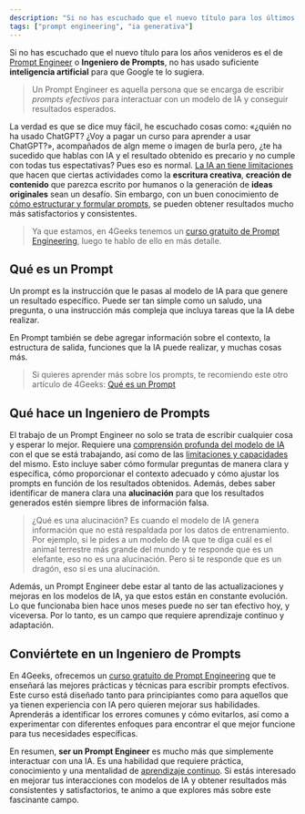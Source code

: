 ```yaml
---
description: "Si no has escuchado que el nuevo título para los últimos años es el de «Prompt Engineer» o «Ingeniero de Prompts», no has usado suficiente inteligencia artificial para que Google te lo sugiera."
tags: ["prompt engineering", "ia generativa"]
---
```


Si no has escuchado que el nuevo título para los años venideros es el de [Prompt Engineer](https://es.wikipedia.org/wiki/Ingenier%C3%ADa_de_instrucciones) o **Ingeniero de Prompts**, no has usado suficiente **inteligencia artificial** para que Google te lo sugiera.

> Un Prompt Engineer es aquella persona que se encarga de escribir *prompts efectivos* para interactuar con un modelo de IA y conseguir resultados esperados.

La verdad es que se dice muy fácil, he escuchado cosas como: «¿quién no ha usado ChatGPT? ¿Voy a pagar un curso para aprender a usar ChatGPT?», acompañados de algn meme o imagen de burla pero, ¿te ha sucedido que hablas con IA y el resultado obtenido es precario y no cumple con todas tus espectativas? Pues eso es normal. [La IA an tiene limitaciones](https://www.youtube.com/watch?v=D-USxc-ZTzQ) que hacen que ciertas actividades como la **escritura creativa**, **creación de contenido** que parezca escrito por humanos o la generación de **ideas originales** sean un desafío. Sin embargo, con un buen conocimiento de [cómo estructurar y formular prompts](https://4geeks.com/es/lesson/prompt-engineering-para-principiantes), se pueden obtener resultados mucho más satisfactorios y consistentes.

> Ya que estamos, en 4Geeks tenemos un [curso gratuito de Prompt Engineering](https://4geeks.com/es/interactive-exercise/curso-de-prompt-engineering), luego te hablo de ello en más detalle.

## Qué es un Prompt
Un prompt es la instrucción que le pasas al modelo de IA para que genere un resultado específico. Puede ser tan simple como un saludo, una pregunta, o una instrucción más compleja que incluya tareas que la IA debe realizar.

En Prompt también se debe agregar información sobre el contexto, la estructura de salida, funciones que la IA puede realizar, y muchas cosas más.

> Si quieres aprender más sobre los prompts, te recomiendo este otro artículo de 4Geeks: [Qué es un Prompt](https://4geeks.com/es/lesson/que-es-un-prompt)


## Qué hace un Ingeniero de Prompts
El trabajo de un Prompt Engineer no solo se trata de escribir cualquier cosa y esperar lo mejor. Requiere una  [comprensión profunda del modelo de IA](https://www.dongee.com/tutoriales/que-son-los-modelos-de-inteligencia-artificial-y-cuales-son-los-mas-usados/) con el que se está trabajando, así como de las [limitaciones y capacidades](https://www.youtube.com/watch?v=D-USxc-ZTzQ) del mismo. Esto incluye saber cómo formular preguntas de manera clara y específica, cómo proporcionar el contexto adecuado y cómo ajustar los prompts en función de los resultados obtenidos. Además, debes saber identificar de manera clara una **alucinación** para que los resultados generados estén siempre libres de información falsa.

> ¿Qué es una alucinación? Es cuando el modelo de IA genera información que no está respaldada por los datos de entrenamiento. Por ejemplo, si le pides a un modelo de IA que te diga cuál es el animal terrestre más grande del mundo y te responde que es un elefante, eso no es una alucinación. Pero si te responde que es un dragón, eso sí es una alucinación.

Además, un Prompt Engineer debe estar al tanto de las actualizaciones y mejoras en los modelos de IA, ya que estos están en constante evolución. Lo que funcionaba bien hace unos meses puede no ser tan efectivo hoy, y viceversa. Por lo tanto, es un campo que requiere aprendizaje continuo y adaptación.


## Conviértete en un **Ingeniero de Prompts**

En 4Geeks, ofrecemos un [curso gratuito de Prompt Engineering](https://4geeks.com/interactive-exercise/prompt-engineering-exercise-course) que te enseñará las mejores prácticas y técnicas para escribir prompts efectivos. Este curso está diseñado tanto para principiantes como para aquellos que ya tienen experiencia con IA pero quieren mejorar sus habilidades. Aprenderás a identificar los errores comunes y cómo evitarlos, así como a experimentar con diferentes enfoques para encontrar el que mejor funcione para tus necesidades específicas.

En resumen, **ser un Prompt Engineer** es mucho más que simplemente interactuar con una IA. Es una habilidad que requiere práctica, conocimiento y una mentalidad de [aprendizaje continuo](https://www.ie.edu/insights/es/articulos/aprendizaje-continuo-factor-critico-supervivencia/#:~:text=El%20aprendizaje%20continuo%20consiste%20en,que%20renuevan%20constantemente%20sus%20conocimientos.). Si estás interesado en mejorar tus interacciones con modelos de IA y obtener resultados más consistentes y satisfactorios, te animo a que explores más sobre este fascinante campo.